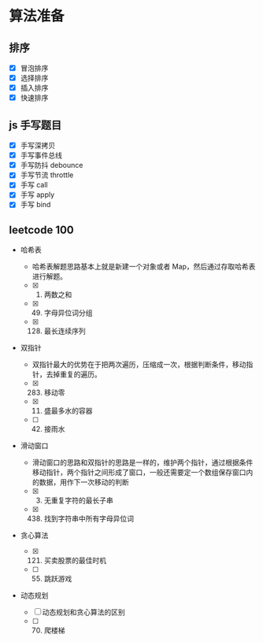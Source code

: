 # 算法准备

## 排序

- [x] 冒泡排序
- [x] 选择排序
- [x] 插入排序
- [x] 快速排序

## js 手写题目

- [x] 手写深拷贝
- [x] 手写事件总线
- [x] 手写防抖 debounce
- [x] 手写节流 throttle
- [x] 手写 call
- [x] 手写 apply
- [x] 手写 bind

## leetcode 100

- 哈希表

  - 哈希表解题思路基本上就是新建一个对象或者 Map，然后通过存取哈希表进行解题。
  - [x] 1. 两数之和
  - [x] 49. 字母异位词分组
  - [x] 128. 最长连续序列

- 双指针

  - 双指针最大的优势在于把两次遍历，压缩成一次，根据判断条件，移动指针，去掉重复的遍历。
  - [x] 283. 移动零
  - [x] 11. 盛最多水的容器
  - [ ] 42. 接雨水

- 滑动窗口

  - 滑动窗口的思路和双指针的思路是一样的，维护两个指针，通过根据条件移动指针，两个指针之间形成了窗口，一般还需要定一个数组保存窗口内的数据，用作下一次移动的判断
  - [x] 3. 无重复字符的最长子串
  - [x] 438. 找到字符串中所有字母异位词

- 贪心算法

  - [x] 121. 买卖股票的最佳时机
  - [ ] 55. 跳跃游戏

- 动态规划

  - [ ] 动态规划和贪心算法的区别
  - [ ] 70. 爬楼梯

